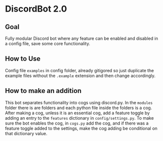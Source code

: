 # DiscordBot 2.0

## Goal
Fully modular Discord bot where any feature can be enabled and disabled in a config file, save some core functionality.

## How to Use
Config file `examples` in config folder, already gitigored so just duplicate the example files without the `.example` extension and then change accordingly.

## How to make an addition
This bot separates functionality into cogs using discord.py. In the `modules` folder there is are folders and each python file inside the folders is a cog. After making a cog, unless it is an essential cog, add a feature toggle by adding an entry to the `features` dictionary in `config/settings.py`. To make sure the bot enables the cog, in `cogs.py` add the cog, and if there was a feature toggle added to the settings, make the cog adding be conditional on that dictionary value.
